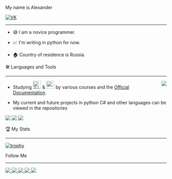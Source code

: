 ﻿My name is Alexander

[![VK](https://img.shields.io/badge/-VK-40CFFF?style=for-the-badge&logo=VK&logoColor=FFFFFF)](https://vk.com/komorilfg)

---

* 😅 I am a novice programmer.

* 📈 I'm writing in python for now.
                                 
* 🏠 Country of residence is Russia.


🛠️ Languages and Tools

---
<img src="https://github-readme-stats.vercel.app/api/top-langs/?username=NuloSois&langs_count=6&layout=compact&theme=dark" align="right">

* Studying <img src="https://seeklogo.com/images/C/c-sharp-c-logo-02F17714BA-seeklogo.com.png" alt="C#" width="25"/> & <img src="https://upload.wikimedia.org/wikipedia/commons/thumb/c/c3/Python-logo-notext.svg/1200px-Python-logo-notext.svg.png" alt=".py" width="25"/> by various courses and the [Official Documentation](https://docs.microsoft.com/pt-br/dotnet/csharp/).

* My current and future projects in python C# and other languages can be viewed in the repositories


<img src="https://img.shields.io/badge/Python-090909?style=for-the-badge&logo=Python&logoColor=DCEB35"/> <img src="https://img.shields.io/badge/Aiogram-090909?style=for-the-badge&logo=Aiogram&logoColor=6A207B"/> <img src="https://img.shields.io/badge/C Sharp-090909?style=for-the-badge&logo=C Sharp&logoColor=6A207B"/>

🏆 My Stats

---


[![trophy](https://github-profile-trophy.vercel.app/?username=ryo-ma&theme=onedark)](https://github.com/ryo-ma/github-profile-trophy)

Follow Me

---

<a href="https://www.youtube.com/channel/UC9EJAIYe4sL0iGB_huHTqHw"> <img src="https://img.shields.io/badge/YouTube1-090909?style=for-the-badge&logo=YouTube&logoColor=FE1901"/>
<a href="https://www.youtube.com/channel/UCb2GlPOgqB_VpWTvQM_dzKg"> <img src="https://img.shields.io/badge/YouTube2-090909?style=for-the-badge&logo=YouTube&logoColor=FE1901"/>
<a href="https://t.me/New_Vision_rus_en_bot"> <img src="https://img.shields.io/badge/TelegramBotMain-090909?style=for-the-badge&logo=Telegram&logoColor=40CFFF"/>
<a href=""> <img src="https://img.shields.io/badge/TelegramBot2-090909?style=for-the-badge&logo=Telegram&logoColor=40CFFF"/>
<a href="https://www.twitch.tv/komorifn"> <img src="https://img.shields.io/badge/Twitch-090909?style=for-the-badge&logo=Twitch&logoColor=B03AFF"/>